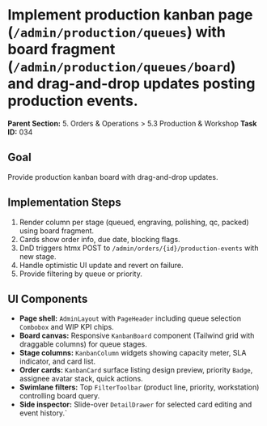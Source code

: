 # Implement production kanban page (`/admin/production/queues`) with board fragment (`/admin/production/queues/board`) and drag-and-drop updates posting production events.

**Parent Section:** 5. Orders & Operations > 5.3 Production & Workshop
**Task ID:** 034

## Goal
Provide production kanban board with drag-and-drop updates.

## Implementation Steps
1. Render column per stage (queued, engraving, polishing, qc, packed) using board fragment.
2. Cards show order info, due date, blocking flags.
3. DnD triggers htmx POST to `/admin/orders/{id}/production-events` with new stage.
4. Handle optimistic UI update and revert on failure.
5. Provide filtering by queue or priority.

## UI Components
- **Page shell:** `AdminLayout` with `PageHeader` including queue selection `Combobox` and WIP KPI chips.
- **Board canvas:** Responsive `KanbanBoard` component (Tailwind grid with draggable columns) for queue stages.
- **Stage columns:** `KanbanColumn` widgets showing capacity meter, SLA indicator, and card list.
- **Order cards:** `KanbanCard` surface listing design preview, priority `Badge`, assignee avatar stack, quick actions.
- **Swimlane filters:** Top `FilterToolbar` (product line, priority, workstation) controlling board query.
- **Side inspector:** Slide-over `DetailDrawer` for selected card editing and event history.`
